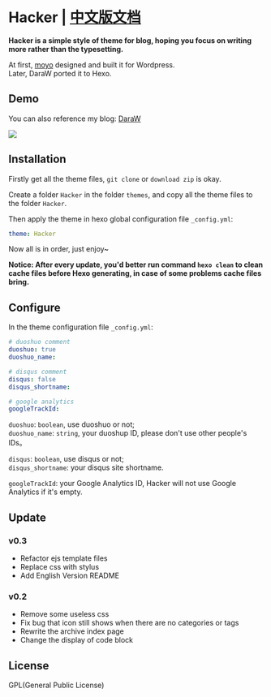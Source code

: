# Hacker | [中文版文档](/README_zh-CN.md)
__Hacker is a simple style of theme for blog, hoping you focus on writing more rather than the typesetting.__  

At first, [moyo](http://liuxinyu.me/) designed and built it for Wordpress.  
Later, DaraW ported it to Hexo.

## Demo
You can also reference my blog: [DaraW](http://blog.daraw.cn/)  

![](https://ooo.0o0.ooo/2016/08/04/57a306f56bee2.png
)

## Installation
Firstly get all the theme files, `git clone` or `download zip` is okay.  

Create a folder `Hacker` in the folder `themes`, and copy all the theme files to the folder `Hacker`.  

Then apply the theme in hexo global configuration file `_config.yml`:

```yaml
theme: Hacker
```
Now all is in order, just enjoy~

__Notice: After every update, you'd better run command `hexo clean` to clean cache files before Hexo generating, in case of some problems cache files bring.__


## Configure
In the theme configuration file `_config.yml`:

```yaml
# duoshuo comment
duoshuo: true
duoshuo_name:

# disqus comment
disqus: false
disqus_shortname:

# google analytics
googleTrackId:
```


`duoshuo`: `boolean`, use duoshuo or not;  
`duoshuo_name`: `string`, your duoshup ID, please don't use other people's IDs。

`disqus`: `boolean`, use disqus or not;  
`disqus_shortname`: your disqus site shortname.

`googleTrackId`: your Google Analytics ID, Hacker will not use Google Analytics if it's empty.

## Update
### v0.3
* Refactor ejs template files
* Replace css with stylus
* Add English Version README


### v0.2
* Remove some useless css
* Fix bug that icon still shows when there are no categories or tags
* Rewrite the archive index page
* Change the display of code block


## License
GPL(General Public License)
